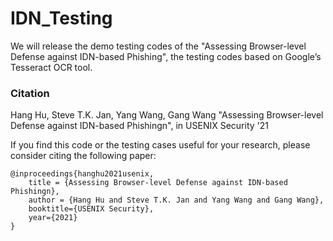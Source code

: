# IDN_Testing
We will release the demo testing codes of the "Assessing Browser-level Defense against IDN-based Phishing", the testing codes based on Google’s Tesseract OCR tool.

### Citation

Hang Hu, Steve T.K. Jan, Yang Wang, Gang Wang "Assessing Browser-level Defense against IDN-based Phishingn", in USENIX Security '21

If you find this code or the testing cases useful for your research, please consider citing the following paper:

```
@inproceedings{hanghu2021usenix,
    title = {Assessing Browser-level Defense against IDN-based Phishingn},
    author = {Hang Hu and Steve T.K. Jan and Yang Wang and Gang Wang},
    booktitle={USENIX Security},
    year={2021}
}
```

